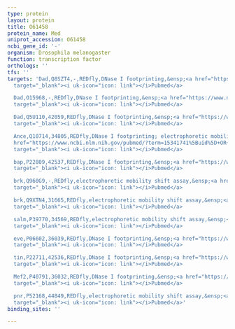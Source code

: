 ```yaml
---
type: protein
layout: protein
title: O61458
protein_name: Med
uniprot_accession: O61458
ncbi_gene_id: '-'
organism: Drosophila melanogaster
function: transcription factor
orthologs: ''
tfs: ''
targets: 'Dad,Q8SZT4,-,REDfly,DNase I footprinting,&ensp;<a href="https://www.ncbi.nlm.nih.gov/pubmed/?term=20010841%5Buid%5D+OR+20965965%5Buid%5D"
  target="_blank"><i uk-icon="icon: link"></i>Pubmed</a>

  Dad,O15968,-,REDfly,DNase I footprinting,&ensp;<a href="https://www.ncbi.nlm.nih.gov/pubmed/?term=20010841%5Buid%5D+OR+20965965%5Buid%5D"
  target="_blank"><i uk-icon="icon: link"></i>Pubmed</a>

  Dad,Q5U110,42059,REDfly,DNase I footprinting,&ensp;<a href="https://www.ncbi.nlm.nih.gov/pubmed/?term=20010841%5Buid%5D+OR+20965965%5Buid%5D"
  target="_blank"><i uk-icon="icon: link"></i>Pubmed</a>

  Ance,Q10714,34805,REDfly,DNase I footprinting; electrophoretic mobility shift assay,&ensp;<a
  href="https://www.ncbi.nlm.nih.gov/pubmed/?term=15341741%5Buid%5D+OR+15728670%5Buid%5D+OR+20965965%5Buid%5D"
  target="_blank"><i uk-icon="icon: link"></i>Pubmed</a>

  bap,P22809,42537,REDfly,DNase I footprinting,&ensp;<a href="https://www.ncbi.nlm.nih.gov/pubmed/?term=15750188%5Buid%5D+OR+20965965%5Buid%5D"
  target="_blank"><i uk-icon="icon: link"></i>Pubmed</a>

  brk,Q960G9,-,REDfly,electrophoretic mobility shift assay,&ensp;<a href="https://www.ncbi.nlm.nih.gov/pubmed/?term=18506030%5Buid%5D+OR+17610966%5Buid%5D+OR+20965965%5Buid%5D"
  target="_blank"><i uk-icon="icon: link"></i>Pubmed</a>

  brk,Q9XTN4,31665,REDfly,electrophoretic mobility shift assay,&ensp;<a href="https://www.ncbi.nlm.nih.gov/pubmed/?term=18506030%5Buid%5D+OR+17610966%5Buid%5D+OR+20965965%5Buid%5D"
  target="_blank"><i uk-icon="icon: link"></i>Pubmed</a>

  salm,P39770,34569,REDfly,electrophoretic mobility shift assay,&ensp;<a href="https://www.ncbi.nlm.nih.gov/pubmed/?term=15079076%5Buid%5D+OR+17855427%5Buid%5D+OR+20965965%5Buid%5D"
  target="_blank"><i uk-icon="icon: link"></i>Pubmed</a>

  eve,P06602,36039,REDfly,DNase I footprinting,&ensp;<a href="https://www.ncbi.nlm.nih.gov/pubmed/?term=11783990%5Buid%5D+OR+20965965%5Buid%5D"
  target="_blank"><i uk-icon="icon: link"></i>Pubmed</a>

  tin,P22711,42536,REDfly,DNase I footprinting,&ensp;<a href="https://www.ncbi.nlm.nih.gov/pubmed/?term=9694800%5Buid%5D+OR+20965965%5Buid%5D"
  target="_blank"><i uk-icon="icon: link"></i>Pubmed</a>

  Mef2,P40791,36032,REDfly,DNase I footprinting,&ensp;<a href="https://www.ncbi.nlm.nih.gov/pubmed/?term=9882489%5Buid%5D+OR+20965965%5Buid%5D"
  target="_blank"><i uk-icon="icon: link"></i>Pubmed</a>

  pnr,P52168,44849,REDfly,electrophoretic mobility shift assay,&ensp;<a href="https://www.ncbi.nlm.nih.gov/pubmed/?term=22513375%5Buid%5D+OR+20965965%5Buid%5D"
  target="_blank"><i uk-icon="icon: link"></i>Pubmed</a>'
binding_sites: ''

---
```


